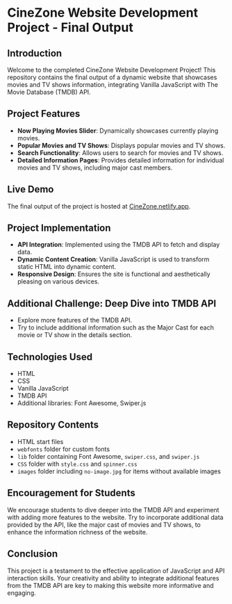 # CineZone Website Development Project - Final Output

## Introduction
Welcome to the completed CineZone Website Development Project! This repository contains the final output of a dynamic website that showcases movies and TV shows information, integrating Vanilla JavaScript with The Movie Database (TMDB) API.

## Project Features
- **Now Playing Movies Slider**: Dynamically showcases currently playing movies.
- **Popular Movies and TV Shows**: Displays popular movies and TV shows.
- **Search Functionality**: Allows users to search for movies and TV shows.
- **Detailed Information Pages**: Provides detailed information for individual movies and TV shows, including major cast members.

## Live Demo
The final output of the project is hosted at [CineZone.netlify.app](https://cinezone.netlify.app/).

## Project Implementation
- **API Integration**: Implemented using the TMDB API to fetch and display data.
- **Dynamic Content Creation**: Vanilla JavaScript is used to transform static HTML into dynamic content.
- **Responsive Design**: Ensures the site is functional and aesthetically pleasing on various devices.

## Additional Challenge: Deep Dive into TMDB API
- Explore more features of the TMDB API.
- Try to include additional information such as the Major Cast for each movie or TV show in the details section.

## Technologies Used
- HTML
- CSS
- Vanilla JavaScript
- TMDB API
- Additional libraries: Font Awesome, Swiper.js

## Repository Contents
- HTML start files
- `webfonts` folder for custom fonts
- `lib` folder containing Font Awesome, `swiper.css`, and `swiper.js`
- `CSS` folder with `style.css` and `spinner.css`
- `images` folder including `no-image.jpg` for items without available images

## Encouragement for Students
We encourage students to dive deeper into the TMDB API and experiment with adding more features to the website. Try to incorporate additional data provided by the API, like the major cast of movies and TV shows, to enhance the information richness of the website.

## Conclusion
This project is a testament to the effective application of JavaScript and API interaction skills. Your creativity and ability to integrate additional features from the TMDB API are key to making this website more informative and engaging.

